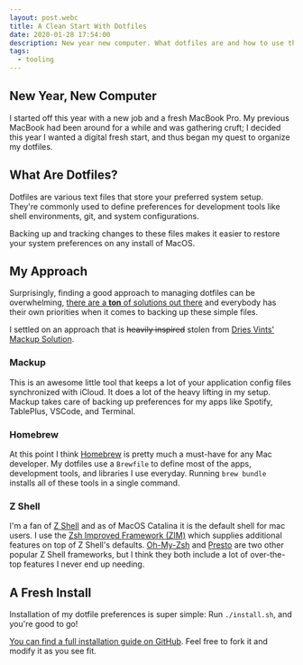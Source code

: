 ```yaml
---
layout: post.webc
title: A Clean Start With Dotfiles
date: 2020-01-28 17:54:00
description: New year new computer. What dotfiles are and how to use them.
tags:
  - tooling
---
```


## New Year, New Computer

I started off this year with a new job and a fresh MacBook Pro. My previous MacBook had been around for a while and was gathering cruft; I decided this year I wanted a digital fresh start, and thus began my quest to organize my dotfiles.

## What Are Dotfiles?

Dotfiles are various text files that store your preferred system setup. They're commonly used to define preferences for development tools like shell environments, git, and system configurations.

Backing up and tracking changes to these files makes it easier to restore your system preferences on any install of MacOS.

## My Approach

Surprisingly, finding a good approach to managing dotfiles can be overwhelming, [there are a **ton** of solutions out there](https://dotfiles.github.io/inspiration/) and everybody has their own priorities when it comes to backing up these simple files.

I settled on an approach that is <del>heavily inspired</del> stolen from [Dries Vints' Mackup Solution](https://driesvints.com/blog/getting-started-with-dotfiles/).

### Mackup

This is an awesome little tool that keeps a lot of your application config files synchronized with iCloud. It does a lot of the heavy lifting in my setup. Mackup takes care of backing up preferences for my apps like Spotify, TablePlus, VSCode, and Terminal.

### Homebrew

At this point I think [Homebrew](http://brew.sh) is pretty much a must-have for any Mac developer. My dotfiles use a `Brewfile` to define most of the apps, development tools, and libraries I use everyday. Running `brew bundle` installs all of these tools in a single command.

### Z Shell

I'm a fan of [Z Shell](http://www.zsh.org) and as of MacOS Catalina it is the default shell for mac users. I use the [Zsh Improved Framework (ZIM)](https://github.com/zimfw/zimfw) which supplies additional features on top of Z Shell's defaults. [Oh-My-Zsh](http://ohmyz.sh/) and [Presto](https://github.com/sorin-ionescu/prezto) are two other popular Z Shell frameworks, but I think they both include a lot of over-the-top features I never end up needing.

## A Fresh Install

Installation of my dotfile preferences is super simple: Run `./install.sh`, and you're good to go!

[You can find a full installation guide on GitHub](https://github.com/imacrayon/dotfiles). Feel free to fork it and modify it as you see fit.
